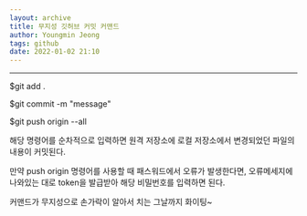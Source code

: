 ```yaml
---
layout: archive
title: 무지성 깃허브 커밋 커맨드 
author: Youngmin Jeong
tags: github
date: 2022-01-02 21:10
---
```

-------------------------------

$git add .

$git commit -m "message"

$git push origin --all

해당 명령어를 순차적으로 입력하면 원격 저장소에 로컬 저장소에서 변경되었던 
파일의 내용이 커밋된다.

만약 push origin 명령어를 사용할 때 패스워드에서 오류가 발생한다면, 
오류메세지에 나와있는 대로 token을 발급받아 해당 비밀번호를 입력하면 된다.

커맨드가 무지성으로 손가락이 알아서 치는 그날까지 화이팅~

